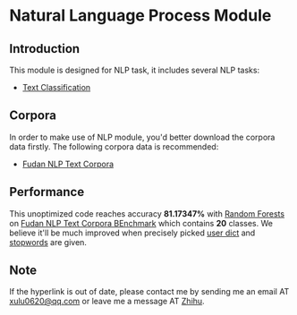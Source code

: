 # Natural Language Process Module

## Introduction
This module is designed for NLP task, it includes several NLP tasks:
* [Text Classification](text_classifier.py)

## Corpora
In order to make use of NLP module, you'd better download the corpora data firstly. The following corpora data is recommended:
* [Fudan NLP Text Corpora](https://share.weiyun.com/67ac1ff60864c564a86181e5e84cd2e4)

## Performance
This unoptimized code reaches accuracy **81.17347%** with [Random Forests](https://en.wikipedia.org/wiki/Random_forest) on [Fudan NLP Text Corpora BEnchmark](https://share.weiyun.com/67ac1ff60864c564a86181e5e84cd2e4) 
which contains **20** classes. We believe it'll be much improved when precisely picked [user dict](./user_dict.txt) and [stopwords](./stopwords.txt) are given.


## Note
If the hyperlink is out of date, please contact me by sending me an email AT [xulu0620@qq.com](mailto:xulu0620@qq.com) or leave me a message AT [Zhihu](https://www.zhihu.com/people/xulu-0620/activities).
